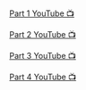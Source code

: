 
[Part 1 YouTube 📺](https://youtu.be/MyAkt20p2aU)

[Part 2 YouTube 📺](https://youtu.be/7xbIrwGxIbw)

[Part 3 YouTube 📺](https://youtu.be/EMlBXS7LdqY)

[Part 4 YouTube 📺](https://youtu.be/bddMlKtWjiU)
